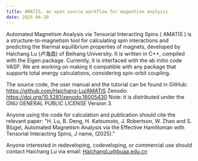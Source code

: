 ```yaml
---
title: AMATIS, an open source workflow for magentism analysis
date: 2025-06-30
---
```


<!--more-->

Automated Magnetism Analysis via Tensorial Interacting Spins ( AMATIS ) is a structure-to-magnetism tool for calculating spin interactions and predicting the thermal equilibrium properties of magnets, developed by Haichang Lu (卢海昌) of Beihang University. It is written in C++, compiled with the Eigen package. Currently, it is interfaced with the ab initio code VASP. We are working on making it compatible with any package that supports total energy calculations, considering spin-orbit coupling.

The source code, the user manual and the tutorial can be found in 
GitHub:  https://github.com/Haichang-Lu/AMATIS
Zenodo: https://doi.org/10.5281/zenodo.16005430
Note: it is distributed under the GNU GENERAL PUBLIC LICENSE Version 3.

Anyone using the code for calculation and publication should cite the relevant paper: 
"H. Lu, B. Deng, H. Katsumoto, J. Robertson, W. Zhao and S. Blügel, Automated Magnetism Analysis via the Effective Hamiltonian with Tensorial Interacting Spins, J name, (2025)."

Anyone interested in redeveloping, codeveloping, or commercial use should contact Haichang Lu via email: HaichangLu@buaa.edu.cn